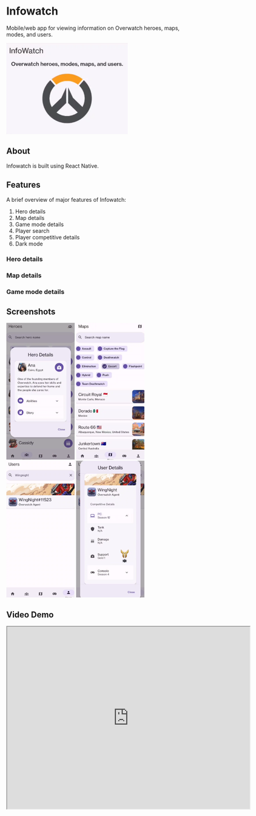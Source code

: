 # Infowatch

Mobile/web app for viewing information on Overwatch heroes, maps, modes, and users.

<img src="./media/screenshot1.png" height=240px>

## About

Infowatch is built using React Native.

## Features

A brief overview of major features of Infowatch:

1. Hero details
2. Map details
3. Game mode details
4. Player search
5. Player competitive details
6. Dark mode

### Hero details

### Map details

### Game mode details

## Screenshots

<img src="./media/screenshot2.png" height=360px>
<img src="./media/screenshot3.png" height=360px>
<img src="./media/screenshot4.png" height=360px>
<img src="./media/screenshot5.png" height=360px>

## Video Demo

<!-- <video width="270" height="540" controls>
  <source src="https://github.com/ThaiDuongVu/infowatch/raw/refs/heads/main/media/video.mp4" type="video/mp4">
</video> -->
<iframe src="https://drive.google.com/file/d/1ESJuyyGHkHCW_TDi_V_7zhWMJPRmYQub/preview" width="640" height="480" allow="autoplay"></iframe>
